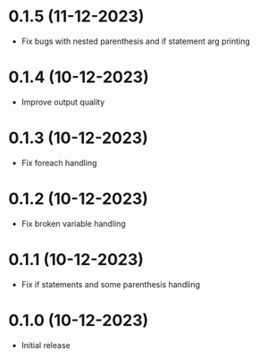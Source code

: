 # 0.1.5 (11-12-2023)

* Fix bugs with nested parenthesis and if statement arg printing

# 0.1.4 (10-12-2023)

* Improve output quality

# 0.1.3 (10-12-2023)

* Fix foreach handling

# 0.1.2 (10-12-2023)

* Fix broken variable handling

# 0.1.1 (10-12-2023)

* Fix if statements and some parenthesis handling

# 0.1.0 (10-12-2023)

* Initial release

